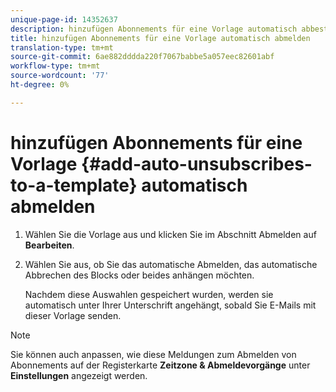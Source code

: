 ```yaml
---
unique-page-id: 14352637
description: hinzufügen Abonnements für eine Vorlage automatisch abbestellen - Marketing Docs - Produktdokumentation
title: hinzufügen Abonnements für eine Vorlage automatisch abmelden
translation-type: tm+mt
source-git-commit: 6ae882dddda220f7067babbe5a057eec82601abf
workflow-type: tm+mt
source-wordcount: '77'
ht-degree: 0%

---
```



# hinzufügen Abonnements für eine Vorlage {#add-auto-unsubscribes-to-a-template} automatisch abmelden

1. Wählen Sie die Vorlage aus und klicken Sie im Abschnitt Abmelden auf **Bearbeiten**.

1. Wählen Sie aus, ob Sie das automatische Abmelden, das automatische Abbrechen des Blocks oder beides anhängen möchten.

   Nachdem diese Auswahlen gespeichert wurden, werden sie automatisch unter Ihrer Unterschrift angehängt, sobald Sie E-Mails mit dieser Vorlage senden.

>[!NOTE]
>
>Sie können auch anpassen, wie diese Meldungen zum Abmelden von Abonnements auf der Registerkarte **Zeitzone &amp; Abmeldevorgänge** unter **Einstellungen** angezeigt werden.
